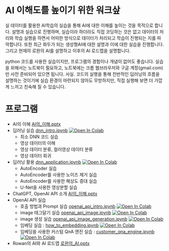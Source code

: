 
# AI 이해도를 높이기 위한 워크샆

실 데이터를 활용한 AI학습의 실습을 통해 AI에 대한 이해를 높이는 것을 목적으로 합니다. 설명과 실습으로 진행하며, 실습이라 하더라도 직접 코딩하는 것은 없고 데이터의 처리와 학습 실행을 하면서 어떠한 방식으로 데이터가 처리되고 학습이 진행되는 지를 파악합니다. 또한 최근 화두가 되는 생성형AI에 대한 설명과 이에 대한 실습을 진행합니다. 그리고 현재의 로완의 AI를 설명하고 이후의 AI 로드맵을 설명합니다.
<br>

python 코드를 사용한 실습이지만, 프로그램의 경험이나 개념이 없어도 좋습니다. 실습을 위해서는 노트북이 필요하고, 노트북에는 크롬 웹브라우저와 구글 계정(gmail.com)만 사전 준비되어 있으면 됩니다.
사실. 코드의 실행을 통해 전반적인 딥러닝의 흐름을 설명하는 것이기에 실습 환경이 마련되지 않아도 무방하지만, 직접 실행해 보면 더 가깝게 느끼고 친숙해 질 수 있습니다.
<br>


# 프로그램

- AI의 이해 [AI의_이해.pptx](AI의_이해.pptx)
- 딥러닝 실습 [dnn_intro.ipynb](material/dnn_intro.ipynb) [![Open In Colab](https://colab.research.google.com/assets/colab-badge.svg)](https://colab.research.google.com/github/RowanCompany/2024_AI_workshp/blob/main/material/dnn_intro.ipynb)
    - 최소 DNN 코드 실습
    - 영상 데이터의 이해
    - 영상 데이터 분류, 컬러영상 데이터 분류
    - 영상 데이터 회귀
- 딥러닝 활용 [dnn_application.ipynb](material/dnn_application.ipynb) [![Open In Colab](https://colab.research.google.com/assets/colab-badge.svg)](https://colab.research.google.com/github/RowanCompany/2024_AI_workshp/blob/main/material/dnn_application.ipynb)
    - AutoEncoder 실습
    - AutoEncoder를 사용한 노이즈 제거 실습
    - AutoEncoder를 사용한 해상도 증대 실습
    - U-Net을 사용한 영상분할 실습
- ChatGPT, OpenAI API 소개 [AI의_이해.pptx](AI의_이해.pptx)
- OpenAI API 실습
    - 호출 방법과 Prompt 실습 [openai_api_intro.ipynb](material/openai_api_intro.ipynb) [![Open In Colab](https://colab.research.google.com/assets/colab-badge.svg)](https://colab.research.google.com/github/RowanCompany/2024_AI_workshp/blob/main/material/openai_api_intro.ipynb)
    - image 태그달기 실습 [openai_api_image.ipynb](material/openai_api_image.ipynb) [![Open In Colab](https://colab.research.google.com/assets/colab-badge.svg)](https://colab.research.google.com/github/RowanCompany/2024_AI_workshp/blob/main/material/openai_api_image.ipynb)
    - image 생성 실습 [openai_api_image_generation.ipynb](material/openai_api_image_generation.ipynb) [![Open In Colab](https://colab.research.google.com/assets/colab-badge.svg)](https://colab.research.google.com/github/RowanCompany/2024_AI_workshp/blob/main/material/openai_api_image_generation.ipynb)
    - 임베딩 실습 : [how_to_embedding.ipynb](material/how_to_embedding.ipynb) [![Open In Colab](https://colab.research.google.com/assets/colab-badge.svg)](https://colab.research.google.com/github/RowanCompany/2024_AI_workshp/blob/main/material/how_to_embedding.ipynb)
    - 임베딩을 사용한 커스텀 QnA 엔진 실습 : [customer_qna_engine.ipynb](material/customer_qna_engine.ipynb) [![Open In Colab](https://colab.research.google.com/assets/colab-badge.svg)](https://colab.research.google.com/github/RowanCompany/2024_AI_workshp/blob/main/material/customer_qna_engine.ipynb)
- Rowan의 AI와 AI 로드맵 [로완의_AI.pptx](로완의_AI.pptx)

<br>
